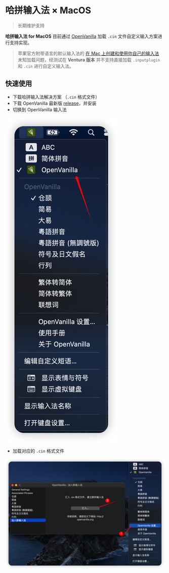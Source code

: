 # 哈拼输入法 × MacOS

> 长期维护支持

**哈拼输入法 for MacOS** 目前通过 [OpenVanilla](https://openvanilla.org) 加载 `.cin` 文件自定义输入方案进行支持实现。

> 苹果官方附带语言的默认输入法的 [在 Mac 上创建和使用你自己的输入法](https://support.apple.com/zh-cn/guide/mac-help/mchlp2866/mac) 未知加载问题，经测试在 **Ventura 版本** 并不支持直接加载 `.inputplugin` 和 `.cin` 进行自定义输入法。

## 快速使用

- 下载哈拼输入法解决方案 （`.cin` 格式文件）
- 下载 OpenVanilla 最新版 [release](https://github.com/openvanilla/openvanilla/releases)，并安装
- 切换到 OpenVanilla 输入法

![切换输入法](/shot1.png)

- 加载对应的 `.cin` 格式文件

![加载cin](/shot2.png)
